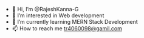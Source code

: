 - 👋 Hi, I’m @RajeshKanna-G
- 👀 I’m interested in Web development 
- 🌱 I’m currently learning MERN Stack Development 
- 📫 How to reach me tr4060098@gamil.com

<!---
RajeshKanna-G/RajeshKanna-G is a ✨ special ✨ repository because its `README.md` (this file) appears on your GitHub profile.
You can click the Preview link to take a look at your changes.
--->

